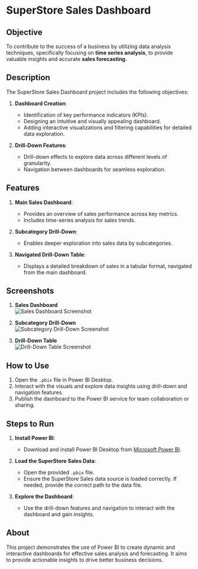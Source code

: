 # SuperStore Sales Dashboard  

## Objective  
To contribute to the success of a business by utilizing data analysis techniques, specifically focusing on **time series analysis**, to provide valuable insights and accurate **sales forecasting**.  

## Description  
The SuperStore Sales Dashboard project includes the following objectives:  
1. **Dashboard Creation**:  
   - Identification of key performance indicators (KPIs).  
   - Designing an intuitive and visually appealing dashboard.  
   - Adding interactive visualizations and filtering capabilities for detailed data exploration.  

2. **Drill-Down Features**:  
   - Drill-down effects to explore data across different levels of granularity.  
   - Navigation between dashboards for seamless exploration.  

## Features  
1. **Main Sales Dashboard**:  
   - Provides an overview of sales performance across key metrics.  
   - Includes time-series analysis for sales trends.  

2. **Subcategory Drill-Down**:  
   - Enables deeper exploration into sales data by subcategories.  

3. **Navigated Drill-Down Table**:  
   - Displays a detailed breakdown of sales in a tabular format, navigated from the main dashboard.  

## Screenshots  
1. **Sales Dashboard**  
   ![Sales Dashboard Screenshot](https://github.com/user-attachments/assets/d648e5c4-f1b9-40da-95b1-0023524cd9d5)  

2. **Subcategory Drill-Down**  
   ![Subcategory Drill-Down Screenshot](https://github.com/user-attachments/assets/bc3b18ed-b159-4034-8d04-13cfcf872de4)  

3. **Drill-Down Table**  
   ![Drill-Down Table Screenshot](https://github.com/user-attachments/assets/f0491371-0cfd-4460-a877-c7e43c75e0d8)  

## How to Use  
1. Open the `.pbix` file in Power BI Desktop.  
2. Interact with the visuals and explore data insights using drill-down and navigation features.  
3. Publish the dashboard to the Power BI service for team collaboration or sharing.  

## Steps to Run  
1. **Install Power BI**:  
   - Download and install Power BI Desktop from [Microsoft Power BI](https://powerbi.microsoft.com/).  

2. **Load the SuperStore Sales Data**:  
   - Open the provided `.pbix` file.  
   - Ensure the SuperStore Sales data source is loaded correctly. If needed, provide the correct path to the data file.  

3. **Explore the Dashboard**:  
   - Use the drill-down features and navigation to interact with the dashboard and gain insights.  

## About  
This project demonstrates the use of Power BI to create dynamic and interactive dashboards for effective sales analysis and forecasting. It aims to provide actionable insights to drive better business decisions.  
